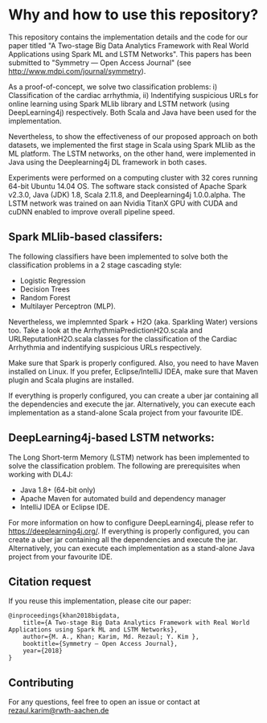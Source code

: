 # Why and how to use this repository? 
This repository contains the implementation details and the code for our paper titled "A Two-stage Big Data Analytics Framework with Real World Applications using Spark ML and LSTM Networks". This papers has been submitted to "Symmetry — Open Access Journal" (see http://www.mdpi.com/journal/symmetry). 

As a proof-of-concept, we solve two classification problems: i) Classification of the cardiac arrhythmia, ii) Indentifying suspicious URLs for online learning using Spark MLlib library and LSTM network (using DeepLearning4j) respectively. Both Scala and Java have been used for the implementation.

Nevertheless, to show the effectiveness of our proposed approach on both datasets, we implemented the first stage in Scala using Spark MLlib as the ML platform. The LSTM networks, on the other hand, were implemented in Java using the Deeplearning4j DL framework in both cases. 

Experiments were performed on a computing cluster with 32 cores running 64-bit Ubuntu 14.04 OS. The software stack consisted of Apache Spark v2.3.0, Java (JDK) 1.8, Scala 2.11.8, and Deeplearning4j 1.0.0.alpha. The LSTM network was trained on aan Nvidia TitanX GPU with CUDA and cuDNN enabled to improve overall pipeline speed. 

## Spark MLlib-based classifers: 
The following classifiers have been implemented to solve both the classification problems in a 2 stage cascading style:
- Logistic Regression
- Decision Trees
- Random Forest
- Multilayer Perceptron (MLP).

Nevertheless, we implemnted Spark + H2O (aka. Sparkling Water) versions too. Take a look at the ArrhythmiaPredictionH2O.scala and URLReputationH2O.scala classes for the classification of the Cardiac Arrhythmia and indentifying suspicious URLs respectively. 

Make sure that Spark is properly configured. Also, you need to have Maven installed on Linux. If you prefer, Eclipse/IntelliJ IDEA, make sure that Maven plugin and Scala plugins are installed.  

If everything is properly configured, you can create a uber jar containing all the dependencies and execute the jar. Alternatively, you can execute each implementation as a stand-alone Scala project from your favourite IDE. 

## DeepLearning4j-based LSTM networks: 
The Long Short-term Memory (LSTM) network has been implemented to solve the classification problem. The following are prerequisites when working with DL4J:
- Java 1.8+ (64-bit only)
- Apache Maven for automated build and dependency manager
- IntelliJ IDEA or Eclipse IDE.

For more information on how to configure DeepLearning4j, please refer to https://deeplearning4j.org/. If everything is properly configured, you can create a uber jar containing all the dependencies and execute the jar. Alternatively, you can execute each implementation as a stand-alone Java project from your favourite IDE. 

## Citation request
If you reuse this implementation, please cite our paper: 

    @inproceedings{khan2018bigdata,
        title={A Two-stage Big Data Analytics Framework with Real World Applications using Spark ML and LSTM Networks},
        author={M. A., Khan; Karim, Md. Rezaul; Y. Kim },
        booktitle={Symmetry — Open Access Journal},
        year={2018}
    }

## Contributing
For any questions, feel free to open an issue or contact at rezaul.karim@rwth-aachen.de
